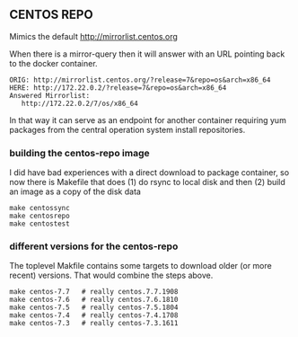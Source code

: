 ## CENTOS REPO

Mimics the default http://mirrorlist.centos.org

When there is a mirror-query then it will answer with an URL pointing back to the docker container.

    ORIG: http://mirrorlist.centos.org/?release=7&repo=os&arch=x86_64
    HERE: http://172.22.0.2/?release=7&repo=os&arch=x86_64
    Answered Mirrorlist:
       http://172.22.0.2/7/os/x86_64

In that way it can serve as an endpoint for another container requiring yum packages from the central operation system install repositories.

### building the centos-repo image

I did have bad experiences with a direct download to package container, so now there is Makefile that does (1) do rsync to local disk and then (2) build an image as a copy of the disk data

    make centossync
    make centosrepo
    make centostest

### different versions for the centos-repo

The toplevel Makfile contains some targets to download older (or more recent) versions. That would combine the steps above.

    make centos-7.7   # really centos.7.7.1908
    make centos-7.6   # really centos.7.6.1810
    make centos-7.5   # really centos-7.5.1804
    make centos-7.4   # really centos-7.4.1708
    make centos-7.3   # really centos-7.3.1611
